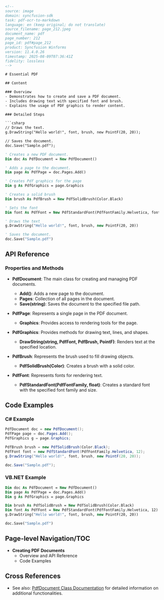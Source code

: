 ```html
<!-- 
source: image
domain: syncfusion-sdk
task: pdf-ocr-to-markdown
language: en (keep original; do not translate)
source_filename: page_212.jpeg
document_name: pdf
page_number: 212
page_id: pdf#page_212
product: Syncfusion Winforms
version: 11.4.0.26
timestamp: 2025-08-09T07:36:41Z
fidelity: lossless
-->

# Essential PDF

## Content

### Overview
- Demonstrates how to create and save a PDF document.
- Includes drawing text with specified font and brush.
- Explains the usage of PDF graphics to render content.

### Detailed Steps

```csharp
// Draws the text.
g.DrawString("Hello world!", font, brush, new PointF(20, 20));

// Saves the document.
doc.Save("Sample.pdf");
```

```vb
' Creates a new PDF document.
Dim doc As PdfDocument = New PdfDocument()

' Adds a page to the document.
Dim page As PdfPage = doc.Pages.Add()

' Creates Pdf graphics for the page
Dim g As PdfGraphics = page.Graphics

' Creates a solid brush
Dim brush As PdfBrush = New PdfSolidBrush(Color.Black)

' Sets the font
Dim font As PdfFont = New PdfStandardFont(PdfFontFamily.Helvetica, fontSize)

' Draws the text
g.DrawString("Hello world!", font, brush, new PointF(20, 20))

' Saves the document.
doc.Save("Sample.pdf")
```

## API Reference

### Properties and Methods
- **PdfDocument**: The main class for creating and managing PDF documents.
  - **Add()**: Adds a new page to the document.
  - **Pages**: Collection of all pages in the document.
  - **Save(string)**: Saves the document to the specified file path.

- **PdfPage**: Represents a single page in the PDF document.
  - **Graphics**: Provides access to rendering tools for the page.

- **PdfGraphics**: Provides methods for drawing text, lines, and shapes.
  - **DrawString(string, PdfFont, PdfBrush, PointF)**: Renders text at the specified location.

- **PdfBrush**: Represents the brush used to fill drawing objects.
  - **PdfSolidBrush(Color)**: Creates a brush with a solid color.

- **PdfFont**: Represents fonts for rendering text.
  - **PdfStandardFont(PdfFontFamily, float)**: Creates a standard font with the specified font family and size.

## Code Examples

### C# Example

```csharp
PdfDocument doc = new PdfDocument();
PdfPage page = doc.Pages.Add();
PdfGraphics g = page.Graphics;

PdfBrush brush = new PdfSolidBrush(Color.Black);
PdfFont font = new PdfStandardFont(PdfFontFamily.Helvetica, 12);
g.DrawString("Hello world!", font, brush, new PointF(20, 20));

doc.Save("Sample.pdf");
```

### VB.NET Example

```vb
Dim doc As PdfDocument = New PdfDocument()
Dim page As PdfPage = doc.Pages.Add()
Dim g As PdfGraphics = page.Graphics

Dim brush As PdfSolidBrush = New PdfSolidBrush(Color.Black)
Dim font As PdfFont = New PdfStandardFont(PdfFontFamily.Helvetica, 12)
g.DrawString("Hello world!", font, brush, new PointF(20, 20))

doc.Save("Sample.pdf")
```

## Page-level Navigation/TOC

- **Creating PDF Documents**
  - Overview and API Reference
  - Code Examples

## Cross References

- See also: [PdfDocument Class Documentation](#) for detailed information on additional functionalities.

<!-- tags: [syncfusion, winforms, pdf, document, api, essential pdf] keywords: [pdf document, drawstring, text, font, brush, solidbrush, page, graphics, save] -->
```